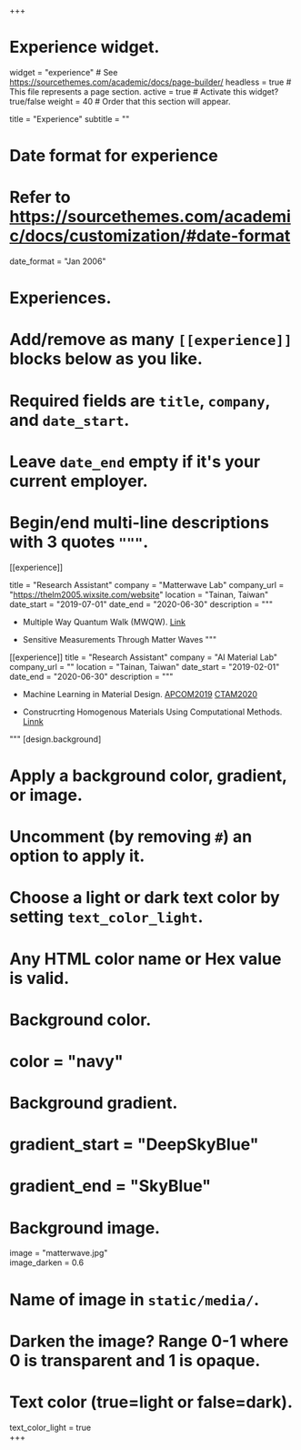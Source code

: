 +++
# Experience widget.
widget = "experience"  # See https://sourcethemes.com/academic/docs/page-builder/
headless = true  # This file represents a page section.
active = true  # Activate this widget? true/false
weight = 40  # Order that this section will appear.

title = "Experience"
subtitle = ""

# Date format for experience
#   Refer to https://sourcethemes.com/academic/docs/customization/#date-format
date_format = "Jan 2006"

# Experiences.
#   Add/remove as many `[[experience]]` blocks below as you like.
#   Required fields are `title`, `company`, and `date_start`.
#   Leave `date_end` empty if it's your current employer.
#   Begin/end multi-line descriptions with 3 quotes `"""`.
[[experience]]

  title = "Research Assistant"
  company = "Matterwave Lab"
  company_url = "https://thelm2005.wixsite.com/website"
  location = "Tainan, Taiwan"
  date_start = "2019-07-01"
  date_end = "2020-06-30"
  description = """
  * Multiple Way Quantum Walk (MWQW). [Link](https://lufteracademy.netlify.app/project/mwqw/)

  * Sensitive Measurements Through Matter Waves
  """

[[experience]]
  title = "Research Assistant"
  company = "AI Material Lab"
  company_url = ""
  location = "Tainan, Taiwan"
  date_start = "2019-02-01"
  date_end = "2020-06-30"
  description = """

  * Machine Learning in Material Design. [APCOM2019](https://lufteracademy.netlify.app/talk/apcom2019/) [CTAM2020](https://lufteracademy.netlify.app/publication/conference-paper/)

  * Construcrting Homogenous Materials Using Computational Methods. [Linnk](https://lufteracademy.netlify.app/project/auxeticnet/)
    
  """
[design.background]
  # Apply a background color, gradient, or image.
  #   Uncomment (by removing `#`) an option to apply it.
  #   Choose a light or dark text color by setting `text_color_light`.
  #   Any HTML color name or Hex value is valid.

  # Background color.
  # color = "navy"
  
  # Background gradient.
  # gradient_start = "DeepSkyBlue"
  # gradient_end = "SkyBlue"
  
  # Background image.
   image = "matterwave.jpg"  
   image_darken = 0.6  
  # Name of image in `static/media/`.
  # Darken the image? Range 0-1 where 0 is transparent and 1 is opaque.
  # Text color (true=light or false=dark).
   text_color_light = true  
+++
